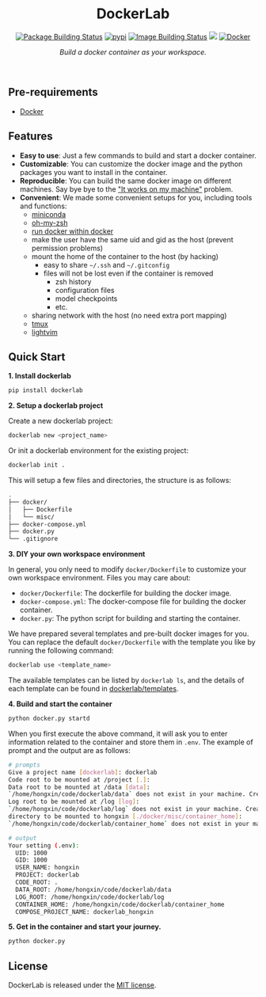 <div align = center>


<h1>DockerLab</h1>

[![Package Building Status](https://img.shields.io/github/actions/workflow/status/hughplay/dockerlab/poetry-publish.yml?label=Package%20Build&style=flat-square)](https://github.com/hughplay/dockerlab/actions)
[![pypi](https://img.shields.io/pypi/v/dockerlab?color=blue&label=pypi&style=flat-square)](https://pypi.org/project/dockerlab/)
[![Image Building Status](https://img.shields.io/github/actions/workflow/status/hughplay/dockerlab/images-build.yml?label=Image%20Build&style=flat-square)](https://github.com/hughplay/dockerlab/actions)
[![](https://img.shields.io/badge/License-MIT-green.svg?style=flat-square&labelColor=gray)](#license)
[![Docker](https://img.shields.io/badge/docker-%230db7ed.svg?style=flat-square&logo=docker&logoColor=white)](https://docs.docker.com/engine/)

*Build a docker container as your workspace.*


</div>

<br>

## Pre-requirements

- [Docker](https://docs.docker.com/engine/install)


## Features

- **Easy to use**: Just a few commands to build and start a docker container.
- **Customizable**: You can customize the docker image and the python packages you want to install in the container.
- **Reproducible**: You can build the same docker image on different machines. Say bye bye to the ["It works on my machine"](https://www.reddit.com/r/ProgrammerHumor/comments/70we66/it_works_on_my_machine/) problem.
- **Convenient**: We made some convenient setups for you, including tools and functions:
  - [miniconda](https://docs.conda.io/en/latest/miniconda.html)
  - [oh-my-zsh](https://ohmyz.sh/)
  - [run docker within docker](https://www.docker.com/blog/docker-can-now-run-within-docker/)
  - make the user have the same uid and gid as the host (prevent permission problems)
  - mount the home of the container to the host (by hacking)
    - easy to share `~/.ssh` and `~/.gitconfig`
    - files will not be lost even if the container is removed
      - zsh history
      - configuration files
      - model checkpoints
      - etc.
  - sharing network with the host (no need extra port mapping)
  - [tmux](https://github.com/tmux/tmux/wiki)
  - [lightvim](https://github.com/hughplay/lightvim)


## Quick Start

**1. Install dockerlab**

```bash
pip install dockerlab
```

**2. Setup a dockerlab project**

Create a new dockerlab project:

```bash
dockerlab new <project_name>
```

Or init a dockerlab environment for the existing project:

```bash
dockerlab init .
```

This will setup a few files and directories, the structure is as follows:

```bash
.
├── docker/
│   ├── Dockerfile
│   └── misc/
├── docker-compose.yml
├── docker.py
└── .gitignore
```


**3. DIY your own workspace environment**

In general, you only need to modify `docker/Dockerfile` to customize your own workspace environment. Files you may care about:

- `docker/Dockerfile`: The dockerfile for building the docker image.
- `docker-compose.yml`: The docker-compose file for building the docker container.
- `docker.py`: The python script for building and starting the container.


We have prepared several templates and pre-built docker images for you. You can replace the default `docker/Dockerfile` with the template you like by running the following command:

```bash
dockerlab use <template_name>
```

The available templates can be listed by `dockerlab ls`, and the details of each template can be found in [dockerlab/templates](dockerlab/templates).


**4. Build and start the container**

```bash
python docker.py startd
```

When you first execute the above command, it will ask you to enter information related to the container and store them in `.env`. The example of prompt and the output are as follows:

```bash
# prompts
Give a project name [dockerlab]: dockerlab
Code root to be mounted at /project [.]:
Data root to be mounted at /data [data]:
`/home/hongxin/code/dockerlab/data` does not exist in your machine. Create? [yes]:
Log root to be mounted at /log [log]:
`/home/hongxin/code/dockerlab/log` does not exist in your machine. Create? [yes]:
directory to be mounted to hongxin [./docker/misc/container_home]:
`/home/hongxin/code/dockerlab/container_home` does not exist in your machine. Create? [yes]:

# output
Your setting (.env):
  UID: 1000
  GID: 1000
  USER_NAME: hongxin
  PROJECT: dockerlab
  CODE_ROOT: .
  DATA_ROOT: /home/hongxin/code/dockerlab/data
  LOG_ROOT: /home/hongxin/code/dockerlab/log
  CONTAINER_HOME: /home/hongxin/code/dockerlab/container_home
  COMPOSE_PROJECT_NAME: dockerlab_hongxin
```

**5. Get in the container and start your journey.**

```bash
python docker.py
```

## License

DockerLab is released under the [MIT license](LICENSE).
